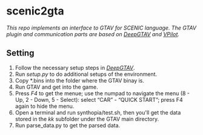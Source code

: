 # scenic2gta

*This repo implements an interface to GTAV for SCENIC language. The GTAV plugin and communication parts are based on *[DeepGTAV](https://github.com/aitorzip/DeepGTAV)* and *[VPilot](https://github.com/aitorzip/VPilot)*.*

## Setting

1. Follow the necessary setup steps in *[DeepGTAV](https://github.com/aitorzip/DeepGTAV)*.
2. Run *setup.py* to do additional setups of the environment. 
3. Copy *.bins into the folder where the GTAV binay is.
4. Run GTAV and get into the game. 
5. Press *F4* to get the menue; use the numpad to navigate the menu (8 - Up, 2 - Down, 5 - Select): select “CAR” - “QUICK START”; press F4 again to hide the menu. 
6. Open a terminal and run synthopia/test.sh, then you'll get the data stored in the *kk* subfolder under the GTAV main directory. 
7. Run parse_data.py to get the parsed data. 
